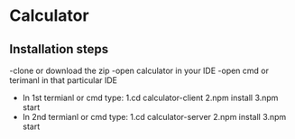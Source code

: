 # Calculator

## Installation steps

-clone or download the zip 
-open calculator in your IDE
-open cmd or terimanl in that particular IDE
- In 1st termianl or cmd type: 
        1.cd calculator-client
        2.npm install
        3.npm start
- In 2nd termianl or cmd type:
        1.cd calculator-server
        2.npm install
        3.npm start

